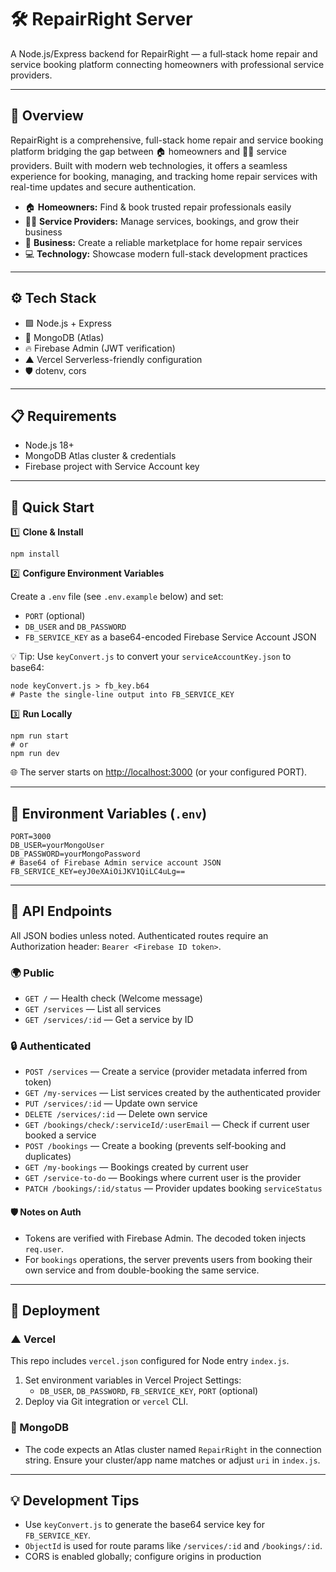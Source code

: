 # 🛠️ RepairRight Server

A Node.js/Express backend for RepairRight — a full‑stack home repair and service booking platform connecting homeowners with professional service providers.

---

## 📝 Overview

RepairRight is a comprehensive, full-stack home repair and service booking platform bridging the gap between 🏠 homeowners and 🧑‍🔧 service providers. Built with modern web technologies, it offers a seamless experience for booking, managing, and tracking home repair services with real-time updates and secure authentication.

- 🏠 **Homeowners:** Find & book trusted repair professionals easily
- 🧑‍🔧 **Service Providers:** Manage services, bookings, and grow their business
- 🏢 **Business:** Create a reliable marketplace for home repair services
- 💻 **Technology:** Showcase modern full-stack development practices

---

## ⚙️ Tech Stack

- 🟩 Node.js + Express
- 🍃 MongoDB (Atlas)
- 🔥 Firebase Admin (JWT verification)
- ▲ Vercel Serverless-friendly configuration
- 🛡️ dotenv, cors

---

## 📋 Requirements

- Node.js 18+
- MongoDB Atlas cluster & credentials
- Firebase project with Service Account key

---

## 🚀 Quick Start

1️⃣ **Clone & Install**

```pwsh
npm install
```

2️⃣ **Configure Environment Variables**

Create a `.env` file (see `.env.example` below) and set:

- `PORT` (optional)
- `DB_USER` and `DB_PASSWORD`
- `FB_SERVICE_KEY` as a base64-encoded Firebase Service Account JSON

💡 Tip: Use `keyConvert.js` to convert your `serviceAccountKey.json` to base64:

```pwsh
node keyConvert.js > fb_key.b64
# Paste the single-line output into FB_SERVICE_KEY
```

3️⃣ **Run Locally**

```pwsh
npm run start
# or
npm run dev
```

🌐 The server starts on [http://localhost:3000](http://localhost:3000) (or your configured PORT).

---

## 🔑 Environment Variables (`.env`)

```
PORT=3000
DB_USER=yourMongoUser
DB_PASSWORD=yourMongoPassword
# Base64 of Firebase Admin service account JSON
FB_SERVICE_KEY=eyJ0eXAiOiJKV1QiLC4uLg==
```

---

## 📡 API Endpoints

All JSON bodies unless noted. Authenticated routes require an Authorization header: `Bearer <Firebase ID token>`.

### 🌍 Public

- `GET /` — Health check (Welcome message)
- `GET /services` — List all services
- `GET /services/:id` — Get a service by ID

### 🔒 Authenticated

- `POST /services` — Create a service (provider metadata inferred from token)
- `GET /my-services` — List services created by the authenticated provider
- `PUT /services/:id` — Update own service
- `DELETE /services/:id` — Delete own service
- `GET /bookings/check/:serviceId/:userEmail` — Check if current user booked a service
- `POST /bookings` — Create a booking (prevents self‑booking and duplicates)
- `GET /my-bookings` — Bookings created by current user
- `GET /service-to-do` — Bookings where current user is the provider
- `PATCH /bookings/:id/status` — Provider updates booking `serviceStatus`

#### 🛡️ Notes on Auth

- Tokens are verified with Firebase Admin. The decoded token injects `req.user`.
- For `bookings` operations, the server prevents users from booking their own service and from double-booking the same service.

---

## 🚢 Deployment

### ▲ Vercel

This repo includes `vercel.json` configured for Node entry `index.js`.

1. Set environment variables in Vercel Project Settings:
   - `DB_USER`, `DB_PASSWORD`, `FB_SERVICE_KEY`, `PORT` (optional)
2. Deploy via Git integration or `vercel` CLI.

### 🍃 MongoDB

- The code expects an Atlas cluster named `RepairRight` in the connection string. Ensure your cluster/app name matches or adjust `uri` in `index.js`.

---

## 💡 Development Tips

- Use `keyConvert.js` to generate the base64 service key for `FB_SERVICE_KEY`.
- `ObjectId` is used for route params like `/services/:id` and `/bookings/:id`.
- CORS is enabled globally; configure origins in production